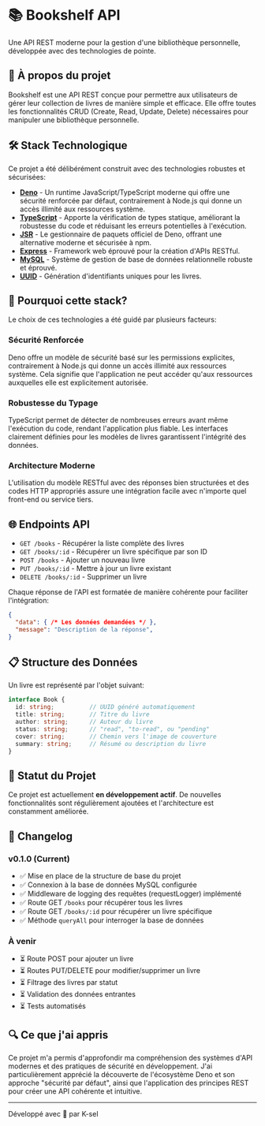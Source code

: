 # 📚 Bookshelf API

Une API REST moderne pour la gestion d'une bibliothèque personnelle, développée avec des technologies de pointe.

## 🌟 À propos du projet

Bookshelf est une API REST conçue pour permettre aux utilisateurs de gérer leur collection de livres de manière simple et efficace. Elle offre toutes les fonctionnalités CRUD (Create, Read, Update, Delete) nécessaires pour manipuler une bibliothèque personnelle.

## 🛠️ Stack Technologique

Ce projet a été délibérément construit avec des technologies robustes et sécurisées:

- **[Deno](https://deno.land/)** - Un runtime JavaScript/TypeScript moderne qui offre une sécurité renforcée par défaut, contrairement à Node.js qui donne un accès illimité aux ressources système.
- **[TypeScript](https://www.typescriptlang.org/)** - Apporte la vérification de types statique, améliorant la robustesse du code et réduisant les erreurs potentielles à l'exécution.
- **[JSR](https://jsr.io/)** - Le gestionnaire de paquets officiel de Deno, offrant une alternative moderne et sécurisée à npm.
- **[Express](https://expressjs.com/)** - Framework web éprouvé pour la création d'APIs RESTful.
- **[MySQL](https://www.mysql.com/)** - Système de gestion de base de données relationnelle robuste et éprouvé.
- **[UUID](https://github.com/uuidjs/uuid)** - Génération d'identifiants uniques pour les livres.

## 🔐 Pourquoi cette stack?

Le choix de ces technologies a été guidé par plusieurs facteurs:

### Sécurité Renforcée
Deno offre un modèle de sécurité basé sur les permissions explicites, contrairement à Node.js qui donne un accès illimité aux ressources système. Cela signifie que l'application ne peut accéder qu'aux ressources auxquelles elle est explicitement autorisée.

### Robustesse du Typage
TypeScript permet de détecter de nombreuses erreurs avant même l'exécution du code, rendant l'application plus fiable. Les interfaces clairement définies pour les modèles de livres garantissent l'intégrité des données.

### Architecture Moderne
L'utilisation du modèle RESTful avec des réponses bien structurées et des codes HTTP appropriés assure une intégration facile avec n'importe quel front-end ou service tiers.

## 🌐 Endpoints API

- `GET /books` - Récupérer la liste complète des livres
- `GET /books/:id` - Récupérer un livre spécifique par son ID
- `POST /books` - Ajouter un nouveau livre
- `PUT /books/:id` - Mettre à jour un livre existant
- `DELETE /books/:id` - Supprimer un livre

Chaque réponse de l'API est formatée de manière cohérente pour faciliter l'intégration:

```json
{
  "data": { /* Les données demandées */ },
  "message": "Description de la réponse",
}
```

## 📋 Structure des Données

Un livre est représenté par l'objet suivant:

```typescript
interface Book {
  id: string;          // UUID généré automatiquement
  title: string;       // Titre du livre
  author: string;      // Auteur du livre
  status: string;      // "read", "to-read", ou "pending"
  cover: string;       // Chemin vers l'image de couverture
  summary: string;     // Résumé ou description du livre
}
```

## 🚧 Statut du Projet

Ce projet est actuellement **en développement actif**. De nouvelles fonctionnalités sont régulièrement ajoutées et l'architecture est constamment améliorée.

## 📝 Changelog

### v0.1.0 (Current)
- ✅ Mise en place de la structure de base du projet
- ✅ Connexion à la base de données MySQL configurée
- ✅ Middleware de logging des requêtes (requestLogger) implémenté
- ✅ Route GET `/books` pour récupérer tous les livres
- ✅ Route GET `/books/:id` pour récupérer un livre spécifique
- ✅ Méthode `queryAll` pour interroger la base de données

### À venir
- ⏳ Route POST pour ajouter un livre
- ⏳ Routes PUT/DELETE pour modifier/supprimer un livre
- ⏳ Filtrage des livres par statut
- ⏳ Validation des données entrantes
- ⏳ Tests automatisés

## 🔍 Ce que j'ai appris

Ce projet m'a permis d'approfondir ma compréhension des systèmes d'API modernes et des pratiques de sécurité en développement. J'ai particulièrement apprécié la découverte de l'écosystème Deno et son approche "sécurité par défaut", ainsi que l'application des principes REST pour créer une API cohérente et intuitive.

---

Développé avec 💙 par K-sel